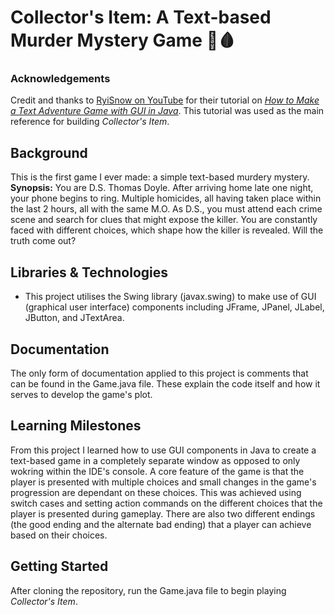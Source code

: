 # Collector's Item: A Text-based Murder Mystery Game 🔪🩸
### Acknowledgements
Credit and thanks to [RyiSnow on YouTube](https://www.youtube.com/@RyiSnow) for their tutorial on [_How to Make a Text Adventure Game with GUI in Java_](https://www.youtube.com/playlist?list=PL_QPQmz5C6WUMB0xEMZosWbyQo_Kil0Fb). This tutorial was used as the main reference for building _Collector's Item_.
## Background
This is the first game I ever made: a simple text-based murdery mystery.  
**Synopsis:**
You are D.S. Thomas Doyle. After arriving home late one night, your phone begins to ring.
Multiple homicides, all having taken place within the last 2 hours, all with the same M.O.
As D.S., you must attend each crime scene and search for clues that might expose the killer.
You are constantly faced with different choices, which shape how the killer is revealed.
Will the truth come out?
## Libraries & Technologies
- This project utilises the Swing library (javax.swing) to make use of GUI (graphical user interface) components including JFrame, JPanel, JLabel, JButton, and JTextArea.
## Documentation
The only form of documentation applied to this project is comments that can be found in the Game.java file. These explain the code itself and how it serves to develop the game's plot.
## Learning Milestones
From this project I learned how to use GUI components in Java to create a text-based game in a completely separate window as opposed to only wokring within the IDE's console. A core feature of the game is that the player is presented with multiple choices and small changes in the game's progression are dependant on these choices. This was achieved using switch cases and setting action commands on the different choices that the player is presented during gameplay. There are also two different endings (the good ending and the alternate bad ending) that a player can achieve based on their choices.
## Getting Started
After cloning the repository, run the Game.java file to begin playing _Collector's Item_.
